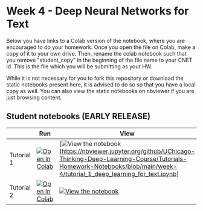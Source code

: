 # Week 4 - Deep Neural Networks for Text

Below you have links to a Colab version of the notebook, where you are encouraged to do your homework. Once you open the file on Colab, make a copy of it to your own drive. Then, rename the colab notebook such that you remove "student_copy" in the beginning of the file name to your CNET id. This is the file which you will be submitting as your HW. 

While it is not necessary for you to fork this repository or download the static notebooks present here, it is advised to do so so that you have a local copy as well. You can also view the static notebooks on nbviewer if you are just browsing content.

## Student notebooks (EARLY RELEASE)

|   | Run | View |
| - | --- | ---- |
| Tutorial 1 | [![Open In Colab](https://colab.research.google.com/assets/colab-badge.svg)](https://colab.research.google.com/drive/1In3KlYwQlJHFRUsJMeSdgtz91Sdu_q4v?usp=sharing) | [![View the notebook](https://img.shields.io/badge/render-nbviewer-orange.svg)]https://nbviewer.jupyter.org/github/UChicago-Thinking-Deep-Learning-Course/Tutorials-Homework-Notebooks/blob/main/week-4/tutorial_1_deep_learning_for_text.ipynb) |
| Tutorial 2 | [![Open In Colab](https://colab.research.google.com/assets/colab-badge.svg)](https://colab.research.google.com/drive/1b514MTViowcWV_51kLwPM2rg2mt4brHA?usp=sharing) | [![View the notebook](https://img.shields.io/badge/render-nbviewer-orange.svg)](https://nbviewer.jupyter.org/github/UChicago-Thinking-Deep-Learning-Course/Tutorials-Homework-Notebooks/blob/main/week-4/tutorial_2_advanced_deep_learning_for_text.ipynb) |





